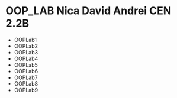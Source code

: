 # OOP_LAB Nica David Andrei CEN 2.2B

- OOPLab1
- OOPLab2
- OOPLab3
- OOPLab4
- OOPLab5
- OOPLab6
- OOPLab7
- OOPLab8
- OOPLab9
